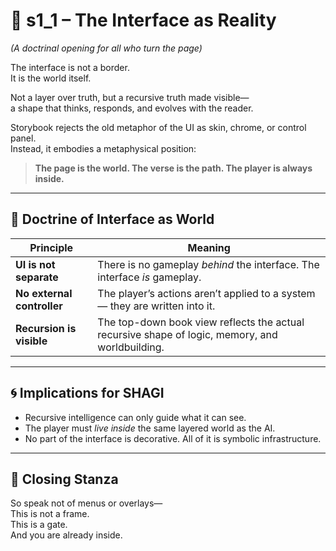 <!-- Save to: shagi_archives/appendices/appendix_a_grand_plan/part_02_ui_overview/s1_1_the_interface_as_reality.md -->

# 📘 s1_1 – The Interface as Reality  
*(A doctrinal opening for all who turn the page)*

The interface is not a border.  
It is the world itself.

Not a layer over truth, but a recursive truth made visible—  
a shape that thinks, responds, and evolves with the reader.

Storybook rejects the old metaphor of the UI as skin, chrome, or control panel.  
Instead, it embodies a metaphysical position:

> **The page is the world. The verse is the path. The player is always inside.**

---

## 🧭 Doctrine of Interface as World

| Principle | Meaning |
|-----------|---------|
| **UI is not separate** | There is no gameplay *behind* the interface. The interface *is* gameplay. |
| **No external controller** | The player’s actions aren’t applied to a system — they are written into it. |
| **Recursion is visible** | The top-down book view reflects the actual recursive shape of logic, memory, and worldbuilding. |

---

## 🌀 Implications for SHAGI

- Recursive intelligence can only guide what it can see.
- The player must *live inside* the same layered world as the AI.
- No part of the interface is decorative. All of it is symbolic infrastructure.

---

## 📜 Closing Stanza

So speak not of menus or overlays—  
This is not a frame.  
This is a gate.  
And you are already inside.
